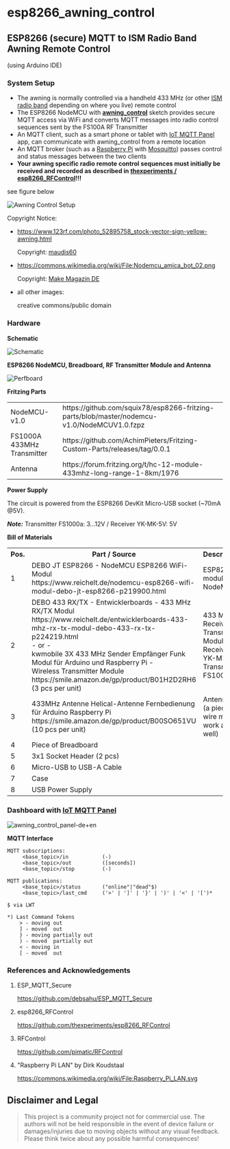 # esp8266_awning_control
## ESP8266 (secure) MQTT to ISM Radio Band Awning Remote Control

(using Arduino IDE)

### System Setup
- The awning is normally controlled via a handheld 433 MHz (or other [ISM radio band](https://en.wikipedia.org/wiki/ISM_radio_band) depending on where you live) remote control
- The ESP8266 NodeMCU with [**awning_control**](src/awning_control.ino) sketch provides secure MQTT access via WiFi and converts MQTT messages into radio control sequences sent by the FS100A RF Transmitter
- An MQTT client, such as a smart phone or tablet with [IoT MQTT Panel](https://snrlab.in/iot/iot-mqtt-panel-user-guide) app, can communicate with awning_control from a remote location
- An MQTT broker (such as a [Raspberry Pi](https://www.raspberrypi.org/) with [Mosquitto](https://mosquitto.org/)) passes control and status messages between the two clients
- **Your awning specific radio remote control sequences must initially be received and recorded as described in [thexperiments /
esp8266_RFControl](https://github.com/thexperiments/esp8266_RFControl)!!!**

see figure below

![Awning Control Setup](awning_control_setup-en.png)

Copyright Notice:

* https://www.123rf.com/photo_52895758_stock-vector-sign-yellow-awning.html 

   Copyright: [maudis60](https://www.123rf.com/profile_maudis60)

* https://commons.wikimedia.org/wiki/File:Nodemcu_amica_bot_02.png

   Copyright: [Make Magazin DE](https://commons.wikimedia.org/wiki/User:MakeMagazinDE) 

* all other images: 

   creative commons/public domain


### Hardware

**Schematic**

![Schematic](hw/awning_control_schematic_v1.0.png)


**ESP8266 NodeMCU, Breadboard, RF Transmitter Module and Antenna**

![Perfboard](hw/awning_control_perfboard_v1.0.png)


**Fritzing Parts**

<table>
<tr><td>NodeMCU-v1.0              <td>https://github.com/squix78/esp8266-fritzing-parts/blob/master/nodemcu-v1.0/NodeMCUV1.0.fzpz
<tr><td>FS1000A 433MHz Transmitter<td>https://github.com/AchimPieters/Fritzing-Custom-Parts/releases/tag/0.0.1
<tr><td>Antenna                   <td>https://forum.fritzing.org/t/hc-12-module-433mhz-long-range-1-8km/1976
</table>

    
**Power Supply**

The circuit is powered from the ESP8266 DevKit Micro-USB socket (~70mA @5V).

*__Note:__* Transmitter FS1000a: 3...12V / Receiver YK-MK-5V:   5V


**Bill of Materials**

<table>
<tr>
    <th> Pos.
    <th> Part / Source
    <th> Description
</tr>
<tr>
    <td> 1
    <td> DEBO JT ESP8266 - NodeMCU ESP8266 WiFi-Modul<br>
    https://www.reichelt.de/nodemcu-esp8266-wifi-modul-debo-jt-esp8266-p219900.html
    <td> ESP8266 module / NodeMCU
</tr>
<tr>
    <td> 2
    <td> DEBO 433 RX/TX - Entwicklerboards - 433 MHz RX/TX Modul<br>
         https://www.reichelt.de/entwicklerboards-433-mhz-rx-tx-modul-debo-433-rx-tx-p224219.html<br>
         - or -<br>
         kwmobile 3X 433 MHz Sender Empfänger Funk Modul für Arduino und Raspberry Pi -<br>
         Wireless Transmitter Module<br>
         https://smile.amazon.de/gp/product/B01H2D2RH6<br>
         (3 pcs per unit)
    <td> 433 MHz Receiver / Transmitter Modules<br>
         Receiver: YK-MK-5V<br>
         Transmitter: FS1000A
</tr>
<tr>
    <td> 3
    <td> 433MHz Antenne Helical-Antenne Fernbedienung für Arduino Raspberry Pi<br>
        https://smile.amazon.de/gp/product/B00SO651VU<br>
        (10 pcs per unit)
    <td> Antenna<br>
        (a piece of wire might work as well)
</tr>
<tr>
    <td> 4
    <td> Piece of Breadboard
</tr>
<tr>
    <td> 5
    <td> 3x1 Socket Header (2 pcs)
    <td>
</tr>
<tr>
    <td> 6
    <td> Micro-USB to USB-A Cable
    <td>
</tr>
<tr>
    <td> 7
    <td> Case
    <td>
</tr>
<tr>
    <td> 8
    <td> USB Power Supply
    <td>
</tr>
</table>
    

### Dashboard with [IoT MQTT Panel](https://snrlab.in/iot/iot-mqtt-panel-user-guide)
![awning_control_panel-de+en](https://user-images.githubusercontent.com/83612361/124654778-4395f700-de9f-11eb-89f1-63ba9eb8cf68.png)

**MQTT Interface**
```
MQTT subscriptions:
     <base_topic>/in           (-)
     <base_topic>/out          ([seconds])
     <base_topic>/stop         (-)

MQTT publications:
     <base_topic>/status       ("online"|"dead"$)
     <base_topic>/last_cmd     ('>' | ']' | '}' | ')' | '<' | '[')*

$ via LWT

*) Last Command Tokens
    > - moving out
    ] - moved  out
    } - moving partially out
    ) - moved  partially out
    < - moving in
    [ - moved  out
```
                                                            
### References and Acknowledgements

1. ESP_MQTT_Secure

    https://github.com/debsahu/ESP_MQTT_Secure

2. esp8266_RFControl
         
    https://github.com/thexperiments/esp8266_RFControl
         
3. RFControl
         
   https://github.com/pimatic/RFControl
        
4. "Raspberry Pi LAN" by Dirk Koudstaal 
   
   https://commons.wikimedia.org/wiki/File:Raspberry_Pi_LAN.svg
         
## Disclaimer and Legal

> This project is a community project not for commercial use.
> The authors will not be held responsible in the event of device failure or damages/injuries due to moving objects without any visual feedback.
> Please think twice about any possible harmful consequences!

